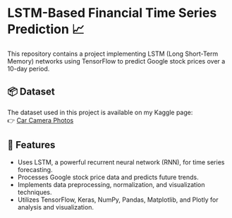 # LSTM-Based Financial Time Series Prediction 📈 

This repository contains a project implementing LSTM (Long Short-Term Memory) networks using TensorFlow to predict Google stock prices over a 10-day period.

## 📦 Dataset
The dataset used in this project is available on my Kaggle page:  
👉 [Car Camera Photos](https://www.kaggle.com/datasets/mbsoroush/car-camera-photos)

## 📌 Features
-  Uses LSTM, a powerful recurrent neural network (RNN), for time series forecasting.
-  Processes Google stock price data and predicts future trends.
-  Implements data preprocessing, normalization, and visualization techniques.
-  Utilizes TensorFlow, Keras, NumPy, Pandas, Matplotlib, and Plotly for analysis and visualization.



